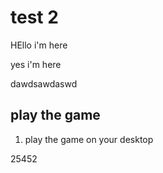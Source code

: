 # test 2 




HEllo i'm here 



yes i'm here


dawdsawdaswd


## play the game 

1. play the game on your desktop 


25452